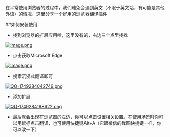

在平常使用浏览器的过程中，我们难免会遇到英文（不限于英文哈，有可能是其他外语）的情况，这里分享一个好用的浏览器翻译插件

##如何安装使用
-  找到浏览器的扩展应用哈，这里没有的，右边三个点里找找

[![image.png](https://i.postimg.cc/GmTZMDg2/image.png)](https://postimg.cc/9DV80Dh5)

-  点击获取Microsoft Edge

[![image.png](https://i.postimg.cc/xCQGrr07/image.png)](https://postimg.cc/Y4XLgsLf)

- 搜索沉浸式翻译即可

[![QQ-1749284042749.png](https://i.postimg.cc/8k0FM82S/QQ-1749284042749.png)](https://postimg.cc/rz5F2Hyn)

- 添加扩展

[![QQ-1749284188622.png](https://i.postimg.cc/gcXhMkqJ/QQ-1749284188622.png)](https://postimg.cc/HjmjnmND)

- 最后就会出现在浏览器的左边，你可以点击设置相关设置。在使用场景时你可以用鼠标点击翻译，也可使用快捷键Alt+A（它跟微信的截图快捷键一样，你可以改一下）